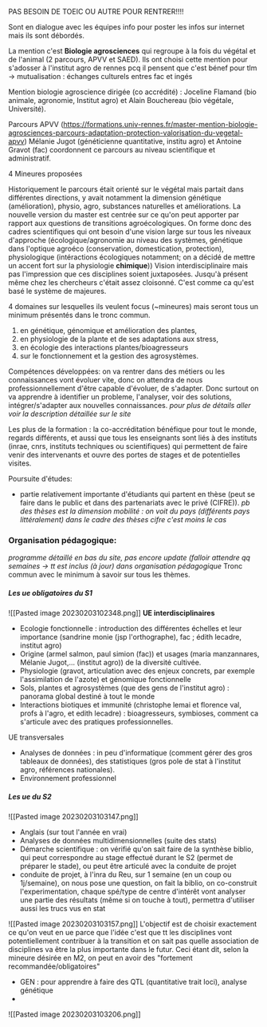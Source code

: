 
PAS BESOIN DE TOEIC OU AUTRE POUR RENTRER!!!!

Sont en dialogue avec les équipes info pour poster les infos sur internet mais ils sont débordés.

La mention c'est **Biologie agrosciences** qui regroupe à la fois du végétal et de l'animal (2 parcours, APVV et SAED).
Ils ont choisi cette mention pour s'adosser à l'institut agro de rennes pcq il pensent que c'est bénef pour tlm -> mutualisation : échanges culturels entres fac et ingés

Mention biologie agroscience dirigée (co accrédité) : Joceline Flamand (bio animale, agronomie, Institut agro) et Alain Bouchereau (bio végétale, Université).

Parcours APVV (https://formations.univ-rennes.fr/master-mention-biologie-agrosciences-parcours-adaptation-protection-valorisation-du-vegetal-apvv)
Mélanie Jugot (généticienne quantitative, institu agro) et Antoine Gravot (fac) coordonnent ce parcours au niveau scientifique et administratif.


4 Mineures proposées

Historiquement le parcours était orienté sur le végétal mais partait dans différentes directions, y avait notamment la dimension génétique (amélioration), physio, agro, substances naturelles et améliorations.
La nouvelle version du master est centrée sur ce qu'on peut apporter par rapport aux questions de transitions agroécologiques.
On forme donc des cadres scientifiques qui ont besoin d'une vision large sur tous les niveaux d'approche (écologique/agronomie au niveau des systèmes, génétique dans l'optique agroéco (conservation, domestication, protection), physiologique (intéractions écologiques notamment; on a décidé de mettre un accent fort sur la physiologie **chimique**))
Vision interdisciplinaire mais pas l'impression que ces disciplines soient juxtaposées.
Jusqu'à présent même chez les chercheurs c'était assez cloisonné.
C'est comme ca qu'est basé le système de majeures.

4 domaines sur lesquelles ils veulent focus (~mineures) mais seront tous un minimum présentés dans le tronc commun.
1.  en génétique, génomique et amélioration des plantes,
2.  en physiologie de la plante et de ses adaptations aux stress,
3.  en écologie des interactions plantes/bioagresseurs
4.  sur le fonctionnement et la gestion des agrosystèmes.


Compétences développées: on va rentrer dans des métiers ou les connaissances vont évoluer vite, donc on attendra de nous professionnellement d'être capable d'évoluer, de s'adapter.
Donc surtout on va apprendre à identifier un probleme, l'analyser, voir des solutions, intégrer/s'adapter aux nouvelles connaissances.
*pour plus de détails aller voir la description détaillée sur le site*

Les plus de la formation : la co-accréditation bénéfique pour tout le monde, regards différents, et aussi que tous les enseignants sont liés à des instituts (inrae, cnrs, instituts techniques ou scientifiques) qui permettent de faire venir des intervenants et ouvre des portes de stages et de potentielles visites.

Poursuite d'études:
- partie relativement importante d'étudiants qui partent en thèse (peut se faire dans le public et dans des partenariats avec le privé (CIFRE)).
*pb des thèses est la dimension mobilité : on voit du pays (différents pays littéralement)*
*dans le cadre des thèses cifre c'est moins le cas*


### Organisation pédagogique:
*programme détaillé en bas du site, pas encore update (falloir attendre qq semaines -> tt est inclus (à jour) dans organisation pédagogique*
Tronc commun avec le minimum à savoir sur tous les thèmes.

##### Les ue obligatoires du S1
![[Pasted image 20230203102348.png]]
**UE interdisciplinaires**
- Ecologie fonctionnelle : introduction des différentes échelles et leur importance (sandrine monie (jsp l'orthographe), fac ; édith lecadre, institut agro)
- Origine (armel salmon, paul simion (fac)) et usages (maria manzannares, Mélanie Jugot,... (institut agro)) de la diversité cultivée.
- Physiologie (gravot, articulation avec des enjeux concrets, par exemple l'assimilation de l'azote) et génomique fonctionnelle 
- Sols, plantes et agrosystèmes (que des gens de l'institut agro) : panorama global destiné à tout le monde
- Interactions biotiques et immunité (christophe lemai et florence val, profs à l'agro, et edith lecadre) : bioagresseurs, symbioses, comment ca s'articule avec des pratiques professionnelles.

UE transversales
- Analyses de données : in peu d'informatique (comment gérer des gros tableaux de données), des statistiques (gros pole de stat à l'institut agro, références nationales).
- Environnement professionnel

##### Les ue du S2

![[Pasted image 20230203103147.png]]
- Anglais (sur tout l'année en vrai)
- Analyses de données multidimensionnelles (suite des stats)
- Démarche scientifique : on vérifié qu'on sait faire de la synthèse biblio, qui peut correspondre au stage effectué durant le S2 (permet de préparer le stade), ou peut être articulé avec la conduite de projet
- conduite de projet, à l'inra du Reu, sur 1 semaine (en un coup ou 1j/semaine), on nous pose une question, on fait la biblio, on co-construit l'experimentation, chaque spé/type de centre d'intérêt vont analyser une partie des résultats (même si on touche à tout), permettra d'utiliser aussi les trucs vus en stat

![[Pasted image 20230203103157.png]]
L'objectif est de choisir exactement ce qu'on veut en ue parce que l'idée c'est que tt les disciplines vont potentiellement contribuer à la transition et on sait pas quelle association de disciplines va être la plus importante dans le futur.
Ceci étant dit, selon la mineure désirée en M2, on peut en avoir des "fortement recommandée/obligatoires"
- GEN : pour apprendre à faire des QTL (quantitative trait loci), analyse génétique
- 
![[Pasted image 20230203103206.png]]